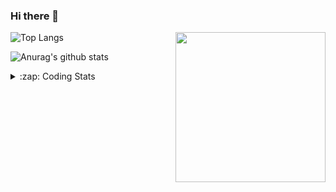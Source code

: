 ### Hi there 👋

<!--
**tao8687/tao8687** is a ✨ _special_ ✨ repository because its `README.md` (this file) appears on your GitHub profile.

Here are some ideas to get you started:

- 🔭 I’m currently working on ...
- 🌱 I’m currently learning ...
- 👯 I’m looking to collaborate on ...
- 🤔 I’m looking for help with ...
- 💬 Ask me about ...
- 📫 How to reach me: ...
- 😄 Pronouns: ...
- ⚡ Fun fact: ...
-->

<img align='right' src="https://media.giphy.com/media/M9gbBd9nbDrOTu1Mqx/giphy.gif" width="240">

  
![Top Langs](https://github-readme-stats.vercel.app/api/top-langs/?username=tao8687&layout=compact&title_color=23238E&text_color=A67D3D)

![Anurag's github stats](https://github-readme-stats.vercel.app/api?username=tao8687&show_icons=true&&text_color=A67D3D&title_color=23238E&show_icons=false&count_private=true&hide=stars)

<details>
  <summary>:zap: Coding Stats</summary>
  <br>
    
<!--START_SECTION:waka-->

```text
From: 01 January 2023 - To: 08 January 2023

Markdown   2 hrs 2 mins    ████████▒░░░░░░░░░░░░░░░░   32.78 %
Bash       1 hr 53 mins    ███████▓░░░░░░░░░░░░░░░░░   30.44 %
C          1 hr 8 mins     ████▓░░░░░░░░░░░░░░░░░░░░   18.25 %
Makefile   23 mins         █▓░░░░░░░░░░░░░░░░░░░░░░░   06.36 %
Text       17 mins         █▒░░░░░░░░░░░░░░░░░░░░░░░   04.77 %
C++        15 mins         █░░░░░░░░░░░░░░░░░░░░░░░░   04.25 %
```

<!--END_SECTION:waka-->
</details>
